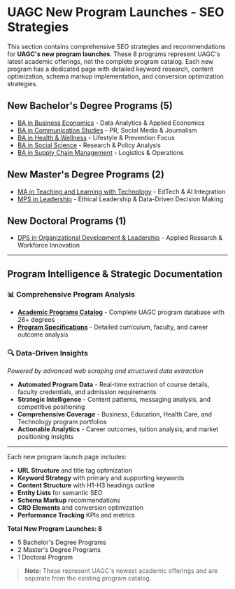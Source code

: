 
# UAGC New Program Launches - SEO Strategies

This section contains comprehensive SEO strategies and recommendations for **UAGC's new program launches**. These 8 programs represent UAGC's latest academic offerings, not the complete program catalog. Each new program has a dedicated page with detailed keyword research, content optimization, schema markup implementation, and conversion optimization strategies.

## New Bachelor's Degree Programs (5)

- [BA in Business Economics](ba-business-economics.md) - Data Analytics & Applied Economics
- [BA in Communication Studies](ba-communication-studies.md) - PR, Social Media & Journalism  
- [BA in Health & Wellness](ba-health-wellness.md) - Lifestyle & Prevention Focus
- [BA in Social Science](ba-social-science.md) - Research & Policy Analysis
- [BA in Supply Chain Management](ba-supply-chain-management.md) - Logistics & Operations

## New Master's Degree Programs (2)

- [MA in Teaching and Learning with Technology](ma-teaching-learning-technology.md) - EdTech & AI Integration
- [MPS in Leadership](mps-leadership.md) - Ethical Leadership & Data-Driven Decision Making

## New Doctoral Programs (1)

- [DPS in Organizational Development & Leadership](dps-organizational-development-leadership.md) - Applied Research & Workforce Innovation

---

## Program Intelligence & Strategic Documentation

### **📊 Comprehensive Program Analysis**
- **[Academic Programs Catalog](academic-programs-catalog.md)** - Complete UAGC program database with 26+ degrees
- **[Program Specifications](program-specifications.md)** - Detailed curriculum, faculty, and career outcome analysis  

### **🔍 Data-Driven Insights**
*Powered by advanced web scraping and structured data extraction*

- **Automated Program Data** - Real-time extraction of course details, faculty credentials, and admission requirements
- **Strategic Intelligence** - Content patterns, messaging analysis, and competitive positioning
- **Comprehensive Coverage** - Business, Education, Health Care, and Technology program portfolios
- **Actionable Analytics** - Career outcomes, tuition analysis, and market positioning insights

---

Each new program launch page includes:
- **URL Structure** and title tag optimization
- **Keyword Strategy** with primary and supporting keywords
- **Content Structure** with H1-H3 headings outline
- **Entity Lists** for semantic SEO
- **Schema Markup** recommendations
- **CRO Elements** and conversion optimization
- **Performance Tracking** KPIs and metrics

**Total New Program Launches: 8**
- 5 Bachelor's Degree Programs
- 2 Master's Degree Programs  
- 1 Doctoral Program

> **Note:** These represent UAGC's newest academic offerings and are separate from the existing program catalog.  
